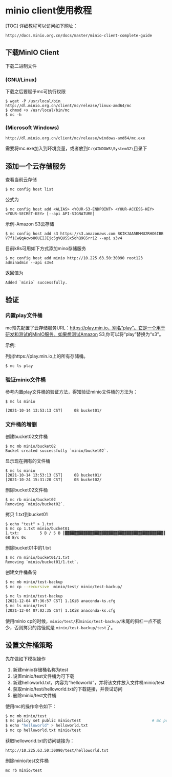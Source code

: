 # minio client使用教程

[TOC]
详细教程可以访问如下网址：
```
http://docs.minio.org.cn/docs/master/minio-client-complete-guide
```
## 下载MinIO Client

下载二进制文件
### (GNU/Linux)

下载之后要赋予mc可执行权限
```
$ wget -P /usr/local/bin http://dl.minio.org.cn/client/mc/release/linux-amd64/mc
$ chmod +x /usr/local/bin/mc
$ mc -h
```

### (Microsoft Windows)
```
http://dl.minio.org.cn/client/mc/release/windows-amd64/mc.exe
```
需要将mc.exe加入到环境变量，或者放到`C:\WINDOWS\System32\`目录下

## 添加一个云存储服务

查看当前云存储

```
$ mc config host list
```

公式为
```
$ mc config host add <ALIAS> <YOUR-S3-ENDPOINT> <YOUR-ACCESS-KEY> <YOUR-SECRET-KEY> [--api API-SIGNATURE]
```
示例-Amazon S3云存储
```
$ mc config host add s3 https://s3.amazonaws.com BKIKJAA5BMMU2RHO6IBB V7f1CwQqAcwo80UEIJEjc5gVQUSSx5ohQ9GSrr12 --api s3v4
```
目前k8s可用如下方式添加mino存储服务
```
$ mc config host add minio http://10.225.63.50:30090 root123 adminadmin --api s3v4
```
返回值为
```
Added `minio` successfully.
```
## 验证
### 内置play文件桶
mc预先配置了云存储服务URL：https://play.min.io，别名“play”。它是一个用于研发和测试的MinIO服务。如果想测试Amazon S3,你可以将“play”替换为“s3”。

示例:

列出https://play.min.io上的所有存储桶。
```
$ mc ls play
```
### 验证minio文件桶
参考内置play文件桶的验证方法，得知验证minio文件桶的方法为：
```
$ mc ls minio

[2021-10-14 13:53:13 CST]     0B bucket01/
```
### 文件桶的增删
创建bucket02文件桶
```
$ mc mb minio/bucket02
Bucket created successfully `minio/bucket02`.
```
显示现在拥有的文件桶
```
$ mc ls minio
[2021-10-14 13:53:13 CST]     0B bucket01/
[2021-10-24 15:31:20 CST]     0B bucket02/
```
删除bucket02文件桶
```
$ mc rb minio/bucket02
Removing `minio/bucket02`.
```
拷贝 1.txt到bucket01
```
$ echo "test" > 1.txt
$ mc cp 1.txt minio/bucket01
1.txt:         5 B / 5 B ┃▓▓▓▓▓▓▓▓▓▓▓▓▓▓▓▓▓▓▓▓▓▓▓▓▓▓▓▓▓▓▓▓▓▓▓▓▓▓▓▓▓▓▓┃ 68 B/s 0s
```
删除bucket01中的1.txt
```
$ mc rm minio/bucket01/1.txt
Removing `minio/bucket01/1.txt`.
```
创建文件桶备份

```bash
$ mc mb minio/test-backup
$ mc cp --recursive  minio/test/ minio/test-backup/

$ mc ls minio/test-backup
[2021-12-04 07:36:57 CST] 1.1KiB anaconda-ks.cfg
$ mc ls minio/test
[2021-12-04 07:02:35 CST] 1.1KiB anaconda-ks.cfg
```

使用minio cp的时候，`minio/test/`和`minio/test-backup/`末尾的斜杠一点不能少，否则拷贝的路径就是 `minio/test-backup/test`了。

## 设置文件桶策略

先在做如下模拟操作
1. 新建minio存储桶名称为test
2. 设置minio/test文件桶为可下载
3. 新建helloworld.txt，内容为“helloworld”，并将该文件放入文件桶minio/test 
4. 获取minio/test/helloworld.txt的下载链接，并尝试访问
5. 删除minio/test文件桶

使用mc的操作命令如下：
```bash
$ mc mb minio/test
$ mc policy set public minio/test   							# mc policy set download minio/test
$ echo "helloworld" > helloworld.txt
$ mc cp helloworld.txt minio/test
```
获取helloworld.txt的访问链接为：
```
http://10.225.63.50:30090/test/helloworld.txt
```
删除minio/test文件桶

```
mc rb minio/test
```




